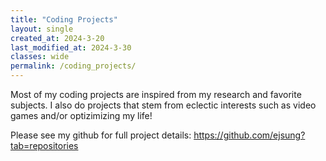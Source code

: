 ```yaml
---
title: "Coding Projects"
layout: single
created_at: 2024-3-20
last_modified_at: 2024-3-30
classes: wide
permalink: /coding_projects/
---
```


Most of my coding projects are inspired from my research and favorite subjects. I also do projects that stem from eclectic interests such as video games and/or optizimizing my life!

Please see my github for full project details: <a href = "https://github.com/ejsung?tab=repositories" target = "_blank">https://github.com/ejsung?tab=repositories</a>

<!-- <p style="text-align: left;">
    <font size="+2">
    <strong>Ising Model Simulation
    <span style="float:right;">
        Fall 2022
    </span>
    </strong>
    </font>
</p>

<p style="text-align: left;">
    <font size="+2">
    <strong>Elastic Collision of Gas Molecules
    <span style="float:right;">
        Fall 2022
    </span>
    </strong>
    </font>
</p>

<p style="text-align: left;">
    <font size="+2">
    <strong>Temperature Converter
    <span style="float:right;">
        Fall 2021
    </span>
    </strong>
    </font>
</p>

<p style="text-align: left;">
    <font size="+2">
    <strong>Numerical Analysis Algorithms
    <span style="float:right;">
        Fall 2020-Fall 2021 (Ongoing)
    </span>
    </strong>
    </font>
</p> -->



<!-- ## Ising Model Simulation

This simulation demonstrates the Ising model using the Metropolis algorithm. The black cells represent spins in one state, and the white cells represent spins in the opposite state.

<canvas id="isingCanvas" width="400" height="400" style="border:1px solid black;"></canvas>

<script>
    const canvas = document.getElementById('isingCanvas');
    const ctx = canvas.getContext('2d');
    const size = 400; // Size of the canvas
    const numCells = 100; // Number of cells along a dimension
    const cellSize = size / numCells;
    const T = 2.0; // Temperature
    const k = 1; // Boltzmann constant, often set to 1 in simulations

    // Initialize spins randomly
    let spins = Array.from({length: numCells}, () => Array.from({length: numCells}, () => Math.random() > 0.5 ? 1 : -1));

    // Draw the initial state
    function draw() {
        for (let i = 0; i < numCells; i++) {
            for (let j = 0; j < numCells; j++) {
                ctx.fillStyle = spins[i][j] === 1 ? 'black' : 'white';
                ctx.fillRect(i * cellSize, j * cellSize, cellSize, cellSize);
            }
        }
    }

    // Calculate the change in energy from flipping a spin
    function deltaEnergy(i, j) {
        const sumNeighbors = (
            spins[(i+1) % numCells][j] + 
            spins[i][(j+1) % numCells] + 
            spins[(i-1 + numCells) % numCells][j] + 
            spins[i][(j-1 + numCells) % numCells]
        );
        return 2 * spins[i][j] * sumNeighbors;
    }

    // Perform one Monte Carlo step
    function monteCarloStep() {
        for (let n = 0; n < numCells * numCells; n++) {
            const i = Math.floor(Math.random() * numCells);
            const j = Math.floor(Math.random() * numCells);
            const dE = deltaEnergy(i, j);

            if (dE <= 0 || Math.random() < Math.exp(-dE / (k * T))) {
                spins[i][j] *= -1; // Flip the spin
            }
        }
        draw();
    }

    // Update the simulation regularly
    setInterval(monteCarloStep, 100);

    draw();
</script> -->
